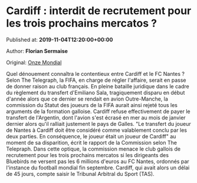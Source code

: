 
# Cardiff : interdit de recrutement pour les trois prochains mercatos ?

Published at: **2019-11-04T12:20:00+00:00**

Author: **Florian Sermaise**

Original: [Onze Mondial](http://www.onzemondial.com/premier-league/2019-2020/cardiff-interdit-de-recrutement-pour-les-trois-prochains-mercatos-201589)

Quel dénouement connaîtra le contentieux entre Cardiff et le FC Nantes ? Selon The Telegraph, la FIFA, en charge de régler l'affaire, serait en passe de donner raison au club français. En pleine bataille juridique dans le cadre du règlement du transfert d'Emiliano Sala, tragiquement disparu en début d'année alors que ce dernier se rendait en avion Outre-Manche, la commission du Statut des joueurs de la FIFA aurait ainsi rejeté tous les arguments de la formation galloise.
Cardiff refuse effectivement de payer le transfert de l'Argentin, dont l'avion s'est écrasé en mer au mois de janvier dernier alors qu'il ralliait justement le pays de Galles. "Le transfert du joueur de Nantes à Cardiff doit être considéré comme valablement conclu par les deux parties. En conséquence, le joueur était un joueur de Cardiff" au moment de sa disparition, écrit le rapport de la Commission selon The Telepraph. Dans cette optique, la commission menace le club gallois de recrutement pour les trois prochains mercatos si les dirigeants des Bluebirds ne versent pas les 6 millions d'euros au FC Nantes, ordonnés par l'instance du football mondial fin septembre. Cardiff, qui avait alors un délai de 45 jours, compte saisir le Tribunal Arbitral du Sport (TAS).
